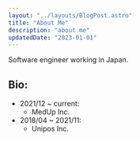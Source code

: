 ```yaml
---
layout: "../layouts/BlogPost.astro"
title: "About Me"
description: "about me"
updatedDate: "2023-01-01"
---
```


Software engineer working in Japan.

## Bio:

- 2021/12 ~ current:
  - MedUp Inc.
- 2018/04 ~ 2021/11:
  - Unipos Inc.
